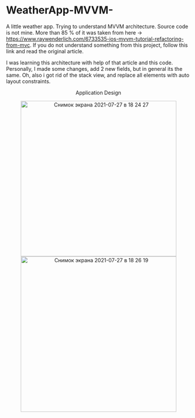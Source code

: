 # WeatherApp-MVVM-
A little weather app. Trying to understand MVVM architecture. Source code is not mine. 
More than 85 % of it was taken from here -> https://www.raywenderlich.com/6733535-ios-mvvm-tutorial-refactoring-from-mvc.
If you do not understand something from this project, follow this link and read the original article.

I was learning this architecture with help of that article and this code. Personally, I made some changes, add 2 new fields, but in general its the same.
Oh, also i got rid of the stack view, and replace all elements with auto layout constraints.

<p align="center"> Application Design </p>
<p align="center"> 
      <img width="425" alt="Снимок экрана 2021-07-27 в 18 24 27" src="https://user-images.githubusercontent.com/87068027/127184312-00d9c9c3-80e9-4f73-aeb8-8c807d01b391.png">
      <img width="425" alt="Снимок экрана 2021-07-27 в 18 26 19" src="https://user-images.githubusercontent.com/87068027/127184319-a590fd19-76f4-4c24-845c-992dbb748658.png">
</p>
